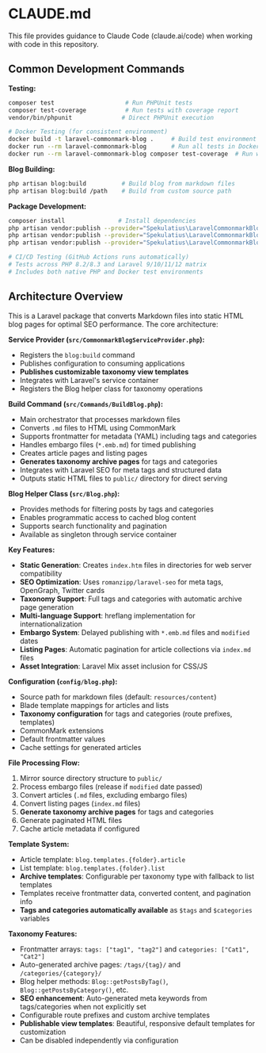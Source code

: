 # CLAUDE.md

This file provides guidance to Claude Code (claude.ai/code) when working with code in this repository.

## Common Development Commands

**Testing:**
```bash
composer test                    # Run PHPUnit tests
composer test-coverage           # Run tests with coverage report
vendor/bin/phpunit              # Direct PHPUnit execution

# Docker Testing (for consistent environment)
docker build -t laravel-commonmark-blog .     # Build test environment
docker run --rm laravel-commonmark-blog       # Run all tests in Docker
docker run --rm laravel-commonmark-blog composer test-coverage  # Run with coverage
```

**Blog Building:**
```bash
php artisan blog:build          # Build blog from markdown files
php artisan blog:build /path    # Build from custom source path
```

**Package Development:**
```bash
composer install               # Install dependencies
php artisan vendor:publish --provider="Spekulatius\LaravelCommonmarkBlog\CommonmarkBlogServiceProvider" --tag="blog-config"  # Publish config
php artisan vendor:publish --provider="Spekulatius\LaravelCommonmarkBlog\CommonmarkBlogServiceProvider" --tag="blog-views"   # Publish taxonomy view templates
php artisan vendor:publish --provider="Spekulatius\LaravelCommonmarkBlog\CommonmarkBlogServiceProvider" --tag="blog-all"     # Publish config and views

# CI/CD Testing (GitHub Actions runs automatically)
# Tests across PHP 8.2/8.3 and Laravel 9/10/11/12 matrix
# Includes both native PHP and Docker test environments
```

## Architecture Overview

This is a Laravel package that converts Markdown files into static HTML blog pages for optimal SEO performance. The core architecture:

**Service Provider (`src/CommonmarkBlogServiceProvider.php`):**
- Registers the `blog:build` command
- Publishes configuration to consuming applications
- **Publishes customizable taxonomy view templates**
- Integrates with Laravel's service container
- Registers the Blog helper class for taxonomy operations

**Build Command (`src/Commands/BuildBlog.php`):**
- Main orchestrator that processes markdown files
- Converts `.md` files to HTML using CommonMark
- Supports frontmatter for metadata (YAML) including tags and categories
- Handles embargo files (`*.emb.md`) for timed publishing
- Creates article pages and listing pages
- **Generates taxonomy archive pages** for tags and categories
- Integrates with Laravel SEO for meta tags and structured data
- Outputs static HTML files to `public/` directory for direct serving

**Blog Helper Class (`src/Blog.php`):**
- Provides methods for filtering posts by tags and categories
- Enables programmatic access to cached blog content
- Supports search functionality and pagination
- Available as singleton through service container

**Key Features:**
- **Static Generation**: Creates `index.htm` files in directories for web server compatibility
- **SEO Optimization**: Uses `romanzipp/laravel-seo` for meta tags, OpenGraph, Twitter cards
- **Taxonomy Support**: Full tags and categories with automatic archive page generation
- **Multi-language Support**: hreflang implementation for internationalization
- **Embargo System**: Delayed publishing with `*.emb.md` files and `modified` dates
- **Listing Pages**: Automatic pagination for article collections via `index.md` files
- **Asset Integration**: Laravel Mix asset inclusion for CSS/JS

**Configuration (`config/blog.php`):**
- Source path for markdown files (default: `resources/content`)
- Blade template mappings for articles and lists
- **Taxonomy configuration** for tags and categories (route prefixes, templates)
- CommonMark extensions
- Default frontmatter values
- Cache settings for generated articles

**File Processing Flow:**
1. Mirror source directory structure to `public/`
2. Process embargo files (release if `modified` date passed)
3. Convert articles (`.md` files, excluding embargo files)
4. Convert listing pages (`index.md` files)
5. **Generate taxonomy archive pages** for tags and categories
6. Generate paginated HTML files
7. Cache article metadata if configured

**Template System:**
- Article template: `blog.templates.{folder}.article` 
- List template: `blog.templates.{folder}.list`
- **Archive templates**: Configurable per taxonomy type with fallback to list templates
- Templates receive frontmatter data, converted content, and pagination info
- **Tags and categories automatically available** as `$tags` and `$categories` variables

**Taxonomy Features:**
- Frontmatter arrays: `tags: ["tag1", "tag2"]` and `categories: ["Cat1", "Cat2"]`
- Auto-generated archive pages: `/tags/{tag}/` and `/categories/{category}/`
- Blog helper methods: `Blog::getPostsByTag()`, `Blog::getPostsByCategory()`, etc.
- **SEO enhancement**: Auto-generated meta keywords from tags/categories when not explicitly set
- Configurable route prefixes and custom archive templates
- **Publishable view templates**: Beautiful, responsive default templates for customization
- Can be disabled independently via configuration